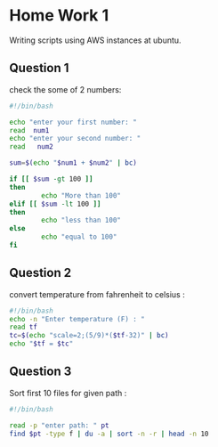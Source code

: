 # Home Work 1 

Writing scripts using AWS instances at ubuntu. 

## Question 1

check the some of 2 numbers:

```bash
#!/bin/bash

echo "enter your first number: "
read  num1
echo "enter your second number: "
read   num2

sum=$(echo "$num1 + $num2" | bc)

if [[ $sum -gt 100 ]]
then
        echo "More than 100"
elif [[ $sum -lt 100 ]]
then
        echo "less than 100"
else
        echo "equal to 100"
fi
```

## Question 2

convert temperature from fahrenheit to celsius :

```bash
#!/bin/bash
echo -n "Enter temperature (F) : "
read tf
tc=$(echo "scale=2;(5/9)*($tf-32)" | bc)
echo "$tf = $tc"
```

## Question 3

Sort first 10 files for given path :

```bash
#!/bin/bash

read -p "enter path: " pt
find $pt -type f | du -a | sort -n -r | head -n 10
```
